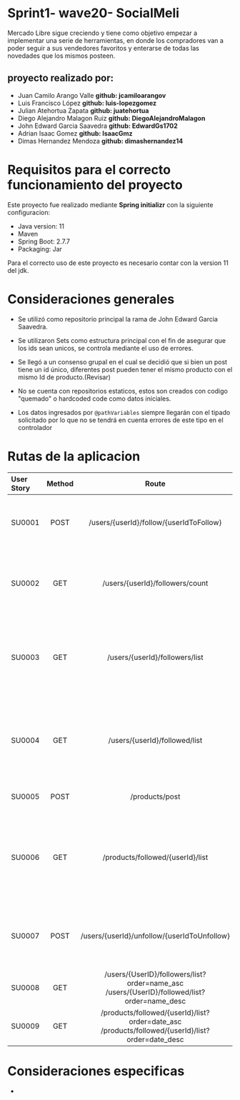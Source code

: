 # Sprint1- wave20- SocialMeli

Mercado Libre sigue creciendo y tiene como objetivo empezar a implementar una serie de herramientas, en donde los compradores van a poder seguir a sus vendedores favoritos y enterarse de todas las novedades que los mismos posteen.

## proyecto realizado por:
- Juan Camilo Arango Valle **github: jcamiloarangov**
- Luis Francisco López **github: luis-lopezgomez**
- Julian Atehortua Zapata **github: juatehortua**
- Diego Alejandro Malagon Ruiz **github: DiegoAlejandroMalagon**
- John Edward Garcia Saavedra **github: EdwardGs1702**
- Adrian Isaac Gomez **github: IsaacGmz**
- Dimas Hernandez Mendoza **github: dimashernandez14**

# Requisitos para el correcto funcionamiento del proyecto
Este proyecto fue realizado mediante **Spring initializr** con la siguiente configuracion:
- Java version: 11
- Maven
- Spring Boot: 2.7.7
- Packaging: Jar

Para el correcto uso de este proyecto es necesario contar con la version 11 del jdk.

# Consideraciones generales
- Se utilizó como repositorio principal la rama de John Edward Garcia Saavedra.

- Se utilizaron Sets como estructura principal con el fin de asegurar que los ids sean unicos, se controla mediante el uso de errores.

- Se llegó a un consenso grupal en el cual se decidió que si bien un post tiene un id único, diferentes post pueden tener el mismo producto con el mismo Id de producto.(Revisar)

- No se cuenta con repositorios estaticos, estos son creados con codigo "quemado" o hardcoded code como datos iniciales.

- Los datos ingresados por `@pathVariables` siempre llegarán con el tipado solicitado por lo que no se tendrá en cuenta errores de este tipo en el controlador

# Rutas de la aplicacion
| User Story  | Method   | Route   | Description |   By     |
| :---        |    :----:|    :---: |     :---:    |    ---: |
| SU0001 | POST  | /users/{userId}/follow/{userIdToFollow}  |Poder realizar la acción de “Follow” (seguir) a un determinado vendedor|Juan Camilo Arango Valle  |
| SU0002      | GET     | /users/{userId}/followers/count  |Obtener el resultado de la cantidad de usuarios que siguen a un determinado vendedor|Julian Atehortua Zapata  |
| SU0003  | GET  | /users/{userId}/followers/list  |Obtener un listado de todos los usuarios que siguen a un determinado vendedor (¿Quién me sigue?)|Diego Alejandro Malagon Ruiz  |
| SU0004  | GET  | /users/{userId}/followed/list  |Obtener un listado de todos los vendedores a los cuales sigue un determinado usuario (¿A quién sigo?)|Adrian Isaac Gomez|
| SU0005  | POST  | /products/post  |Dar de alta una publicación|Luis Francisco Lopez|
| SU0006  | GET  | /products/followed/{userId}/list | Obtener un listado de las publicaciones realizadas por los vendedores que un usuario sigue en las últimas dos semanas|John Edward Garcia Saavedra|
| SU0007 | POST  | /users/{userId}/unfollow/{userIdToUnfollow} | Poder realizar la acción de “Unfollow” (dejar de seguir) a un determinado vendedor|Dimas Hernandez Mendoza|
| SU0008 | GET  | /users/{UserID}/followers/list?order=name_asc  /users/{UserID}/followed/list?order=name_desc | Ordenamiento alfabético ascendente y descendente|Grupal|
| SU0009 | GET  | /products/followed/{userId}/list?order=date_asc /products/followed/{userId}/list?order=date_desc| Ordenamiento por fecha ascendente y descendente|Grupal|
# Consideraciones especificas
- 